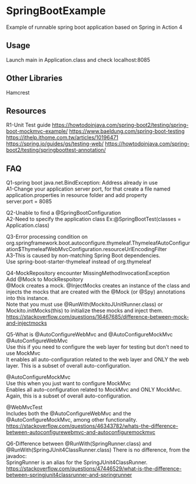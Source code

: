 
# SpringBootExample
Example of runnable spring boot application based on Spring in Action 4

## Usage
Launch main in Application.class and check localhost:8085  

## Other Libraries
Hamcrest

## Resources
R1-Unit Test guide
https://howtodoinjava.com/spring-boot2/testing/spring-boot-mockmvc-example/
https://www.baeldung.com/spring-boot-testing
https://ithelp.ithome.com.tw/articles/10196471
https://spring.io/guides/gs/testing-web/
https://howtodoinjava.com/spring-boot2/testing/springboottest-annotation/

## FAQ
Q1-spring boot java.net.BindException: Address already in use  
A1-Change your application server port, for that create a file named application.properties in resource folder and add property  
server.port = 8085

Q2-Unable to find a @SpringBootConfiguration  
A2-Need to specify the application class Ex:@SpringBootTest(classes = Application.class)

Q3-Error processing condition on org.springframework.boot.autoconfigure.thymeleaf.ThymeleafAutoConfiguration$ThymeleafWebMvcConfiguration.resourceUrlEncodingFilter  
A3-This is caused by non-matching Spring Boot dependencies.  
Use spring-boot-starter-thymeleaf instead of org.thymeleaf

Q4-MockRepository encounter MissingMethodInvocationException  
Add @Mock to MockRespoitory  
@Mock creates a mock. 
@InjectMocks creates an instance of the class and injects the mocks that are created with the @Mock (or @Spy) annotations into this instance.  
Note that you must use @RunWith(MockitoJUnitRunner.class) or Mockito.initMocks(this) to initialize these mocks and inject them.
https://stackoverflow.com/questions/16467685/difference-between-mock-and-injectmocks    
    
Q5-What is @AutoConfigureWebMvc and @AutoConfigureMockMvc  
@AutoConfigureWebMvc  
Use this if you need to configure the web layer for testing but don't need to use MockMvc  
It enables all auto-configuration related to the web layer and ONLY the web layer. This is a subset of overall auto-configuration.

@AutoConfigureMockMvc  
Use this when you just want to configure MockMvc  
Enables all auto-configuration related to MockMvc and ONLY MockMvc. Again, this is a subset of overall auto-configuration.  

@WebMvcTest  
Includes both the @AutoConfigureWebMvc and the @AutoConfigureMockMvc, among other functionality.  
https://stackoverflow.com/questions/46343782/whats-the-difference-between-autoconfigurewebmvc-and-autoconfiguremockmvc

Q6-Difference between @RunWith(SpringRunner.class) and @RunWith(SpringJUnit4ClassRunner.class)
There is no difference, from the javadoc:  
SpringRunner is an alias for the SpringJUnit4ClassRunner.  
https://stackoverflow.com/questions/47446529/what-is-the-difference-between-springjunit4classrunner-and-springrunner 
